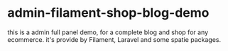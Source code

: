 # admin-filament-shop-blog-demo
this is a admin full panel demo, for a complete blog and shop for any ecommerce. it's provide by Filament, Laravel and some spatie packages.
